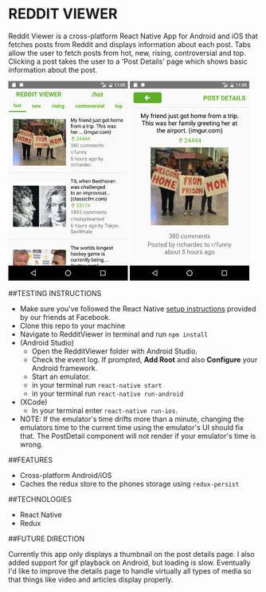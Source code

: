 # REDDIT VIEWER

Reddit Viewer is a cross-platform React Native App for Android and iOS that fetches posts from Reddit and displays information about each post. Tabs allow the user to fetch posts from hot, new, rising, controversial and top. Clicking a post takes the user to a 'Post Details' page which shows basic information about the post.

![IndexScene](./RedditViewer/app/images/postIndex.png) ![DetailScene](./RedditViewer/app/images/postDetails.png)

##TESTING INSTRUCTIONS

- Make sure you've followed the React Native
[setup instructions](https://facebook.github.io/react-native/docs/getting-started.html) provided by our friends at Facebook.
- Clone this repo to your machine
- Navigate to RedditViewer in terminal and run `npm install`
- (Android Studio)
    - Open the RedditViewer folder with Android Studio.
    - Check the event log. If prompted, __Add Root__ and also __Configure__ your Android framework.
    - Start an emulator.
    - in your terminal run `react-native start`
    - in your terminal run `react-native run-android`
- (XCode)
    - In your terminal enter `react-native run-ios`.
- NOTE: If the emulator's time drifts more than a minute, changing the emulators time to the current time using the emulator's UI should fix that. The PostDetail component will not render if your emulator's time is wrong.

##FEATURES
  - Cross-platform Android/iOS
  - Caches the redux store to the phones storage using `redux-persist`

##TECHNOLOGIES

- React Native
- Redux

##FUTURE DIRECTION

Currently this app only displays a thumbnail on the post details page. I also added support for gif playback on Android, but loading is slow. Eventually I'd like to improve the details page to handle virtually all types of media so that things like video and articles display properly. 
